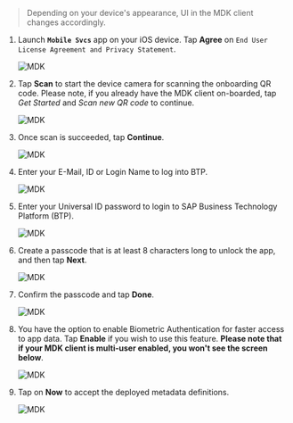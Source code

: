 >Depending on your device's appearance, UI in the MDK client changes accordingly.

1. Launch **`Mobile Svcs`** app on your iOS device. Tap **Agree** on `End User License Agreement and Privacy Statement`.

    ![MDK](img-1.png)

2. Tap **Scan** to start the device camera for scanning the onboarding QR code. Please note, if you already have the MDK client on-boarded, tap *Get Started* and *Scan new QR code* to continue.

    ![MDK](img-2.png)

3. Once scan is succeeded, tap **Continue**.

    ![MDK](img-3.png)

4. Enter your E-Mail, ID or Login Name to log into BTP. 

    ![MDK](img-4.png)

5. Enter your Universal ID password to login to SAP Business Technology Platform (BTP).

    ![MDK](img-5.png)

6. Create a passcode that is at least 8 characters long to unlock the app, and then tap **Next**.

    ![MDK](img-6.png)

7. Confirm the passcode and tap **Done**.

    ![MDK](img-7.png)

8.  You have the option to enable Biometric Authentication for faster access to app data. Tap **Enable** if you wish to use this feature. **Please note that if your MDK client is multi-user enabled, you won't see the screen below**.

    ![MDK](img-8.png)

9. Tap on **Now** to accept the deployed metadata definitions.

    ![MDK](img-9.png)